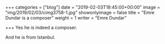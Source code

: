+++
categories = ["blog"]
date = "2019-02-03T18:45:00+00:00"
image = "img/2019/02/03/cimg3758-1.jpg"
showonlyimage = false
title = "Emre Dundar is a composer"
weight = 1
writer = "Emre Dundar"

+++
Yes he is indeed a composer.

<!--more-->

And he is from Istanbul.